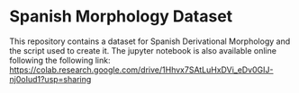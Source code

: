 # Spanish Morphology Dataset
This repository contains a dataset for Spanish Derivational Morphology and the script used to create it.
The jupyter notebook is also available online following the following link: https://colab.research.google.com/drive/1Hhvx7SAtLuHxDVi_eDv0GIJ-nj0oIud1?usp=sharing 
